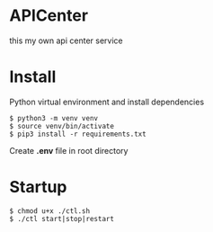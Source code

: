 # APICenter
this my own api center service

# Install

Python virtual environment and install dependencies

```shell
$ python3 -m venv venv
$ source venv/bin/activate
$ pip3 install -r requirements.txt
```

Create **.env** file in root directory

# Startup

```shell
$ chmod u+x ./ctl.sh
$ ./ctl start|stop|restart
```